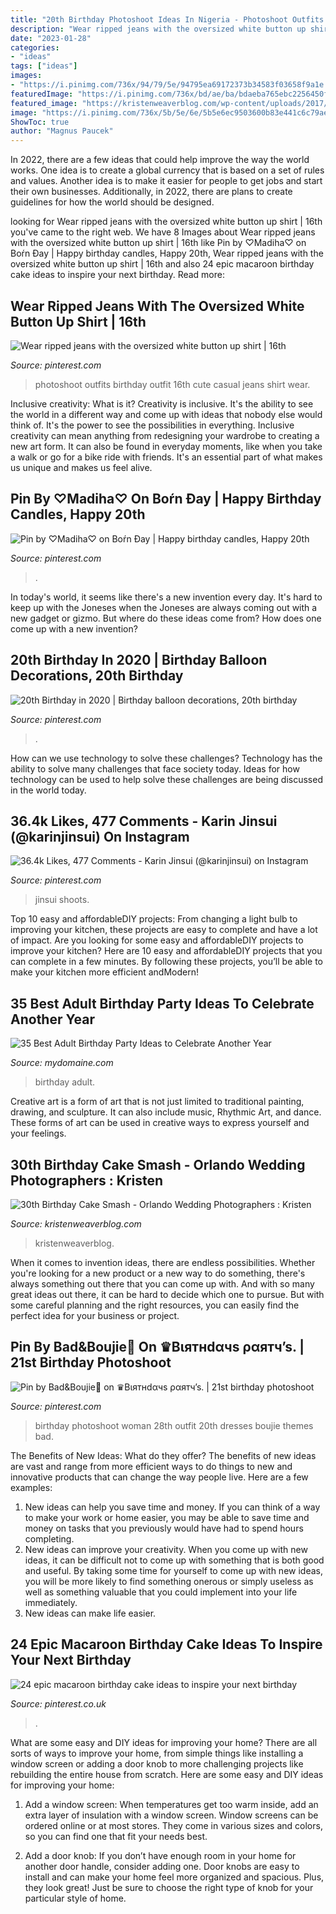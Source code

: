 ```yaml
---
title: "20th Birthday Photoshoot Ideas In Nigeria - Photoshoot Outfits Birthday Outfit 16th Cute Casual Jeans Shirt Wear"
description: "Wear ripped jeans with the oversized white button up shirt"
date: "2023-01-28"
categories:
- "ideas"
tags: ["ideas"]
images:
- "https://i.pinimg.com/736x/94/79/5e/94795ea69172373b34583f03658f9a1e.jpg"
featuredImage: "https://i.pinimg.com/736x/bd/ae/ba/bdaeba765ebc2256450f2e34e00e088e.jpg"
featured_image: "https://kristenweaverblog.com/wp-content/uploads/2017/05/30-cakesmash-12.jpg"
image: "https://i.pinimg.com/736x/5b/5e/6e/5b5e6ec9503600b83e441c6c79aebde3.jpg"
ShowToc: true
author: "Magnus Paucek"
---
```



In 2022, there are a few ideas that could help improve the way the world works. One idea is to create a global currency that is based on a set of rules and values. Another idea is to make it easier for people to get jobs and start their own businesses. Additionally, in 2022, there are plans to create guidelines for how the world should be designed.

	

		
looking for Wear ripped jeans with the oversized white button up shirt | 16th you've came to the right web. We have 8 Images about Wear ripped jeans with the oversized white button up shirt | 16th like Pin by ♡Madiha♡ on Boŕn Đay | Happy birthday candles, Happy 20th, Wear ripped jeans with the oversized white button up shirt | 16th and also 24 epic macaroon birthday cake ideas to inspire your next birthday. Read more:
		
    
## Wear Ripped Jeans With The Oversized White Button Up Shirt | 16th

<img loading=lazy src="https://i.pinimg.com/originals/b4/ab/c4/b4abc42f07d9539423f2d2ae86072525.jpg" onerror="this.onerror=null;this.src='https://tse2.mm.bing.net/th?id=OIP.mR4_oriYfLc2jbMLLOSrMQHaNL&amp;pid=15.1';" alt="Wear ripped jeans with the oversized white button up shirt | 16th">

_Source: pinterest.com_

>photoshoot outfits birthday outfit 16th cute casual jeans shirt wear. 

	

Inclusive creativity: What is it?
Creativity is inclusive. It's the ability to see the world in a different way and come up with ideas that nobody else would think of. It's the power to see the possibilities in everything. Inclusive creativity can mean anything from redesigning your wardrobe to creating a new art form. It can also be found in everyday moments, like when you take a walk or go for a bike ride with friends. It's an essential part of what makes us unique and makes us feel alive.

    
## Pin By ♡Madiha♡ On Boŕn Đay | Happy Birthday Candles, Happy 20th

<img loading=lazy src="https://i.pinimg.com/736x/75/da/8f/75da8f4341d4b0919f2b56ffbaa2d2be.jpg" onerror="this.onerror=null;this.src='https://tse3.mm.bing.net/th?id=OIP.mgIuB2xbKgRquxlW5q2Z7QHaJ3&amp;pid=15.1';" alt="Pin by ♡Madiha♡ on Boŕn Đay | Happy birthday candles, Happy 20th">

_Source: pinterest.com_

>. 

	

In today's world, it seems like there's a new invention every day.  It's hard to keep up with the Joneses when the Joneses are always coming out with a new gadget or gizmo.  But where do these ideas come from?  How does one come up with a new invention?

    
## 20th Birthday In 2020 | Birthday Balloon Decorations, 20th Birthday

<img loading=lazy src="https://i.pinimg.com/736x/94/79/5e/94795ea69172373b34583f03658f9a1e.jpg" onerror="this.onerror=null;this.src='https://tse3.mm.bing.net/th?id=OIP.Tgy2B8rMnIbWgftKlsxf7wHaJ3&amp;pid=15.1';" alt="20th Birthday in 2020 | Birthday balloon decorations, 20th birthday">

_Source: pinterest.com_

>. 

	

How can we use technology to solve these challenges?
Technology has the ability to solve many challenges that face society today. Ideas for how technology can be used to help solve these challenges are being discussed in the world today.

    
## 36.4k Likes, 477 Comments - Karin Jinsui (@karinjinsui) On Instagram

<img loading=lazy src="https://i.pinimg.com/originals/94/30/0e/94300ed35a9b841a62d5434d4d780e18.jpg" onerror="this.onerror=null;this.src='https://tse2.mm.bing.net/th?id=OIP.kAcnkq7RPW-zwyMeHnjanQHaIr&amp;pid=15.1';" alt="36.4k Likes, 477 Comments - Karin Jinsui (@karinjinsui) on Instagram">

_Source: pinterest.com_

>jinsui shoots. 

	

Top 10 easy and affordableDIY projects: From changing a light bulb to improving your kitchen, these projects are easy to complete and have a lot of impact.
Are you looking for some easy and affordableDIY projects to improve your kitchen? Here are 10 easy and affordableDIY projects that you can complete in a few minutes. By following these projects, you’ll be able to make your kitchen more efficient andModern!

    
## 35 Best Adult Birthday Party Ideas To Celebrate Another Year

<img loading=lazy src="https://www.mydomaine.com/thmb/3k7Vzrk2yahK6HHc0Rsl42kb-io=/700x700/filters:fill(auto,1)/cdn.cliqueinc.com__cache__posts__222499__adult-birthday-party-ideas-222499-1493171710332-main.700x0c-0891cf47785a4d1dbaa7140a8b177f6c.jpg" onerror="this.onerror=null;this.src='https://tse2.mm.bing.net/th?id=OIP.XeVhXrbBS3MxNxGxBatikwHaHa&amp;pid=15.1';" alt="35 Best Adult Birthday Party Ideas to Celebrate Another Year">

_Source: mydomaine.com_

>birthday adult. 

	

Creative art is a form of art that is not just limited to traditional painting, drawing, and sculpture. It can also include music, Rhythmic Art, and dance. These forms of art can be used in creative ways to express yourself and your feelings.

    
## 30th Birthday Cake Smash - Orlando Wedding Photographers : Kristen

<img loading=lazy src="https://kristenweaverblog.com/wp-content/uploads/2017/05/30-cakesmash-12.jpg" onerror="this.onerror=null;this.src='https://tse2.mm.bing.net/th?id=OIP.aduLW9kneseQGavqJGatyAHaFf&amp;pid=15.1';" alt="30th Birthday Cake Smash - Orlando Wedding Photographers : Kristen">

_Source: kristenweaverblog.com_

>kristenweaverblog. 

	

When it comes to invention ideas, there are endless possibilities. Whether you're looking for a new product or a new way to do something, there's always something out there that you can come up with. And with so many great ideas out there, it can be hard to decide which one to pursue. But with some careful planning and the right resources, you can easily find the perfect idea for your business or project.

    
## Pin By Bad&amp;Boujie💅 On ♛Bιятнdαчѕ ραятч’ѕ. | 21st Birthday Photoshoot

<img loading=lazy src="https://i.pinimg.com/736x/5b/5e/6e/5b5e6ec9503600b83e441c6c79aebde3.jpg" onerror="this.onerror=null;this.src='https://tse1.mm.bing.net/th?id=OIP.9R22pmmdJaDhmrdOsVjargHaNL&amp;pid=15.1';" alt="Pin by Bad&amp;Boujie💅 on ♛Bιятнdαчѕ ραятч’ѕ. | 21st birthday photoshoot">

_Source: pinterest.com_

>birthday photoshoot woman 28th outfit 20th dresses boujie themes bad. 

	

The Benefits of New Ideas: What do they offer?
The benefits of new ideas are vast and range from more efficient ways to do things to new and innovative products that can change the way people live. Here are a few examples: 
1. New ideas can help you save time and money. If you can think of a way to make your work or home easier, you may be able to save time and money on tasks that you previously would have had to spend hours completing. 
2. New ideas can improve your creativity. When you come up with new ideas, it can be difficult not to come up with something that is both good and useful. By taking some time for yourself to come up with new ideas, you will be more likely to find something onerous or simply useless as well as something valuable that you could implement into your life immediately. 
3. New ideas can make life easier.

    
## 24 Epic Macaroon Birthday Cake Ideas To Inspire Your Next Birthday

<img loading=lazy src="https://i.pinimg.com/736x/bd/ae/ba/bdaeba765ebc2256450f2e34e00e088e.jpg" onerror="this.onerror=null;this.src='https://tse4.mm.bing.net/th?id=OIP.0C2bctNhMPzcE2dAAGlCbQHaJQ&amp;pid=15.1';" alt="24 epic macaroon birthday cake ideas to inspire your next birthday">

_Source: pinterest.co.uk_

>. 

	

What are some easy and DIY ideas for improving your home?
There are all sorts of ways to improve your home, from simple things like installing a window screen or adding a door knob to more challenging projects like rebuilding the entire house from scratch. Here are some easy and DIY ideas for improving your home: 
1. Add a window screen: When temperatures get too warm inside, add an extra layer of insulation with a window screen. Window screens can be ordered online or at most stores. They come in various sizes and colors, so you can find one that fit your needs best.

2. Add a door knob: If you don’t have enough room in your home for another door handle, consider adding one. Door knobs are easy to install and can make your home feel more organized and spacious. Plus, they look great! Just be sure to choose the right type of knob for your particular style of home.

